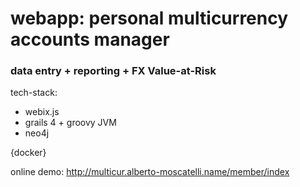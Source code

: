 # webapp: personal multicurrency accounts manager
### data entry + reporting + FX Value-at-Risk

tech-stack:
* webix.js
* grails 4 + groovy JVM
* neo4j

{docker}

online demo:
http://multicur.alberto-moscatelli.name/member/index
